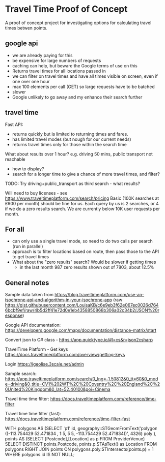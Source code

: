 ﻿# Travel Time Proof of Concept

A proof of concept project for investigating options for calculating travel times betwen points.


## google api  

- we are already paying for this
- be expensive for large numbers of requests
- caching can help, but beware the Google terms of use on this
- Returns travel times for all locations passed in
- we can filter on travel times and have all times visible on screen, even if one over one hour
- max 100 elements per call (GET) so large requests have to be batched
- slower
- Google unlikely to go away and my enhance their search further

## travel time

Fast API:
- returns quickly but is limited to returning times and fares.
- has limited travel modes (but nough for our current needs)
- returns travel times only for those within the search time

What about results over 1 hour? e.g. driving 50 mins, public transport not reachable
 - how to display?
 - search for a longer time to give a chance of more travel times, and filter?

TODO: Try driving+public_transport as third search - what results?

Will need to buy licenses - see https://www.traveltimeplatform.com/search/pricing
Basic (100K searches at £600 per month) should be fine for us. Each query by us is 2 searches, or 4 if we do a zero results search. We are currently below 10K user requests per month.


## For all

- can only use a single travel mode, so need to do two calls per search (run in parallel)
- approach is to filter locations based on route, then pass those to the API to get travel times
- What about the "zero results" search? Would be slower if getting times
  - in the last month 987 zero results shown out of 7803, about 12.5%


## General notes

Sample data taken from https://blog.traveltimeplatform.com/use-an-isochrone-api-and-algorithm-in-your-isochrone-app (raw https://gist.githubusercontent.com/LouisaKB/c6e9eb3f62e067ec0026d7646bcbf9ef/raw/4b5d2ff41e72d0e1eb4358850868b306a02c34b2/JSON%20response)

Google API documentation: https://developers.google.com/maps/documentation/distance-matrix/start

Convert json to C# class - https://app.quicktype.io/#l=cs&r=json2csharp

TravelTime Platform - 
Get keys https://docs.traveltimeplatform.com/overview/getting-keys

Login https://igeolise.3scale.net/admin

Sample search:
 https://app.traveltimeplatform.com/search/0_lng=-1.50812&0_tt=60&0_mode=driving&0_title=CV1%202WT%2C%20Coventry%2C%20England%2C%20United%20Kingdom&0_lat=52.40100&poi=Cinema

Travel time time filter:
  https://docs.traveltimeplatform.com/reference/time-filter

Travel time time filter (fast):
  https://docs.traveltimeplatform.com/reference/time-filter-fast

WITH polygons
 AS (SELECT 'p1' id, 
            geography::STGeomFromText('polygon ((-113.754429 52.471834 , 1 5, 5 5, -113.754429 52.471834))', 4326) poly
),
 points
 AS (SELECT [Postcode],[Location] as p FROM ProviderVenue)
 SELECT DISTINCT 
        points.Postcode, 
        points.p.STAsText() as Location
 FROM polygons
      RIGHT JOIN points ON polygons.poly.STIntersects(points.p) = 1
 WHERE polygons.id IS NOT NULL;

